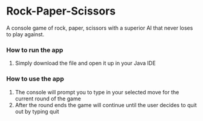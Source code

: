 # Rock-Paper-Scissors
A console game of rock, paper, scissors with a superior AI that never loses to play against.

### How to run the app
1. Simply download the file and open it up in your Java IDE

### How to use the app
1. The console will prompt you to type in your selected move for the current round of the game
2. After the round ends the game will continue until the user decides to quit out by typing quit
